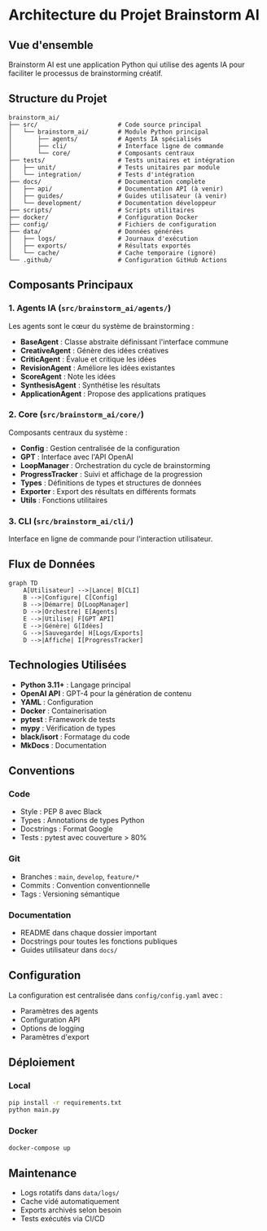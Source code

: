 # Architecture du Projet Brainstorm AI

## Vue d'ensemble

Brainstorm AI est une application Python qui utilise des agents IA pour faciliter le processus de brainstorming créatif.

## Structure du Projet

```
brainstorm_ai/
├── src/                      # Code source principal
│   └── brainstorm_ai/        # Module Python principal
│       ├── agents/           # Agents IA spécialisés
│       ├── cli/              # Interface ligne de commande
│       └── core/             # Composants centraux
├── tests/                    # Tests unitaires et intégration
│   ├── unit/                 # Tests unitaires par module
│   └── integration/          # Tests d'intégration
├── docs/                     # Documentation complète
│   ├── api/                  # Documentation API (à venir)
│   ├── guides/               # Guides utilisateur (à venir)
│   └── development/          # Documentation développeur
├── scripts/                  # Scripts utilitaires
├── docker/                   # Configuration Docker
├── config/                   # Fichiers de configuration
├── data/                     # Données générées
│   ├── logs/                 # Journaux d'exécution
│   ├── exports/              # Résultats exportés
│   └── cache/                # Cache temporaire (ignoré)
└── .github/                  # Configuration GitHub Actions
```

## Composants Principaux

### 1. Agents IA (`src/brainstorm_ai/agents/`)

Les agents sont le cœur du système de brainstorming :

- **BaseAgent** : Classe abstraite définissant l'interface commune
- **CreativeAgent** : Génère des idées créatives
- **CriticAgent** : Évalue et critique les idées
- **RevisionAgent** : Améliore les idées existantes
- **ScoreAgent** : Note les idées
- **SynthesisAgent** : Synthétise les résultats
- **ApplicationAgent** : Propose des applications pratiques

### 2. Core (`src/brainstorm_ai/core/`)

Composants centraux du système :

- **Config** : Gestion centralisée de la configuration
- **GPT** : Interface avec l'API OpenAI
- **LoopManager** : Orchestration du cycle de brainstorming
- **ProgressTracker** : Suivi et affichage de la progression
- **Types** : Définitions de types et structures de données
- **Exporter** : Export des résultats en différents formats
- **Utils** : Fonctions utilitaires

### 3. CLI (`src/brainstorm_ai/cli/`)

Interface en ligne de commande pour l'interaction utilisateur.

## Flux de Données

```mermaid
graph TD
    A[Utilisateur] -->|Lance| B[CLI]
    B -->|Configure| C[Config]
    B -->|Démarre| D[LoopManager]
    D -->|Orchestre| E[Agents]
    E -->|Utilise| F[GPT API]
    E -->|Génère| G[Idées]
    G -->|Sauvegarde| H[Logs/Exports]
    D -->|Affiche| I[ProgressTracker]
```

## Technologies Utilisées

- **Python 3.11+** : Langage principal
- **OpenAI API** : GPT-4 pour la génération de contenu
- **YAML** : Configuration
- **Docker** : Containerisation
- **pytest** : Framework de tests
- **mypy** : Vérification de types
- **black/isort** : Formatage du code
- **MkDocs** : Documentation

## Conventions

### Code
- Style : PEP 8 avec Black
- Types : Annotations de types Python
- Docstrings : Format Google
- Tests : pytest avec couverture > 80%

### Git
- Branches : `main`, `develop`, `feature/*`
- Commits : Convention conventionnelle
- Tags : Versioning sémantique

### Documentation
- README dans chaque dossier important
- Docstrings pour toutes les fonctions publiques
- Guides utilisateur dans `docs/`

## Configuration

La configuration est centralisée dans `config/config.yaml` avec :
- Paramètres des agents
- Configuration API
- Options de logging
- Paramètres d'export

## Déploiement

### Local
```bash
pip install -r requirements.txt
python main.py
```

### Docker
```bash
docker-compose up
```

## Maintenance

- Logs rotatifs dans `data/logs/`
- Cache vidé automatiquement
- Exports archivés selon besoin
- Tests exécutés via CI/CD 